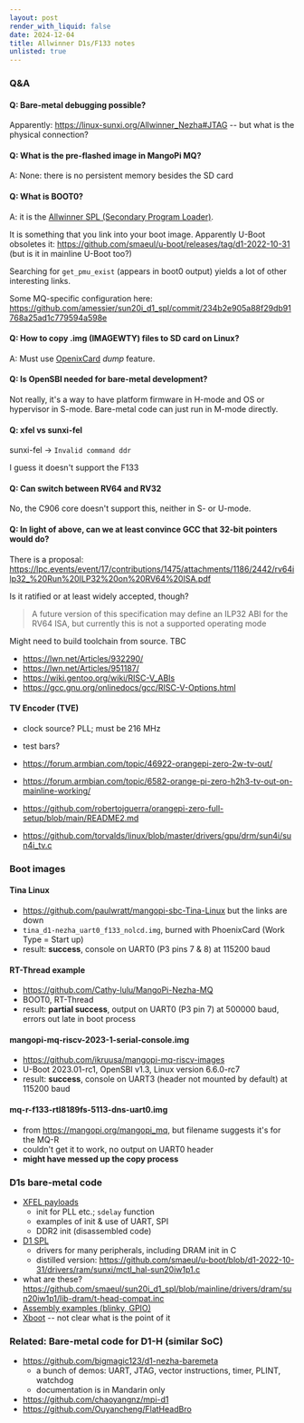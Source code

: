 ```yaml
---
layout: post
render_with_liquid: false
date: 2024-12-04
title: Allwinner D1s/F133 notes
unlisted: true
---
```


### Q&A

#### Q: Bare-metal debugging possible?

Apparently: <https://linux-sunxi.org/Allwinner_Nezha#JTAG> -- but what
is the physical connection?

#### Q: What is the pre-flashed image in MangoPi MQ?

A: None: there is no persistent memory besides the SD card

#### Q: What is BOOT0?

A: it is the [Allwinner SPL (Secondary Program
Loader)](https://github.com/smaeul/sun20i_d1_spl).

It is something that you link into your boot image. Apparently U-Boot
obsoletes it:
<https://github.com/smaeul/u-boot/releases/tag/d1-2022-10-31> (but is it
in mainline U-Boot too?)

Searching for `get_pmu_exist` (appears in boot0 output) yields a lot of
other interesting links.

Some MQ-specific configuration here:
<https://github.com/amessier/sun20i_d1_spl/commit/234b2e905a88f29db91768a25ad1c779594a598e>

#### Q: How to copy .img (IMAGEWTY) files to SD card on Linux?

A: Must use [OpenixCard](https://github.com/YuzukiTsuru/OpenixCard)
*dump* feature.

#### Q: Is OpenSBI needed for bare-metal development?

Not really, it's a way to have platform firmware in H-mode and OS or
hypervisor in S-mode. Bare-metal code can just run in M-mode directly.

#### Q: xfel vs sunxi-fel

sunxi-fel -\> `Invalid command ddr`

I guess it doesn't support the F133

#### Q: Can switch between RV64 and RV32

No, the C906 core doesn't support this, neither in S- or U-mode.

#### Q: In light of above, can we at least convince GCC that 32-bit pointers would do?

There is a proposal:
<https://lpc.events/event/17/contributions/1475/attachments/1186/2442/rv64ilp32_%20Run%20ILP32%20on%20RV64%20ISA.pdf>

Is it ratified or at least widely accepted, though?

> A future version of this specification may define an ILP32 ABI for the
> RV64 ISA, but currently this is not a supported operating mode

Might need to build toolchain from source. TBC

- <https://lwn.net/Articles/932290/>
- <https://lwn.net/Articles/951187/>
- <https://wiki.gentoo.org/wiki/RISC-V_ABIs>
- <https://gcc.gnu.org/onlinedocs/gcc/RISC-V-Options.html>

#### TV Encoder (TVE)

- clock source? PLL; must be 216 MHz

- test bars?

- <https://forum.armbian.com/topic/46922-orangepi-zero-2w-tv-out/>

- <https://forum.armbian.com/topic/6582-orange-pi-zero-h2h3-tv-out-on-mainline-working/>

- <https://github.com/robertojguerra/orangepi-zero-full-setup/blob/main/README2.md>

- <https://github.com/torvalds/linux/blob/master/drivers/gpu/drm/sun4i/sun4i_tv.c>

### Boot images

#### Tina Linux

- <https://github.com/paulwratt/mangopi-sbc-Tina-Linux> but the links
  are down
- `tina_d1-nezha_uart0_f133_nolcd.img`, burned with PhoenixCard (Work
  Type = Start up)
- result: **success**, console on UART0 (P3 pins 7 & 8) at 115200 baud

#### RT-Thread example

- <https://github.com/Cathy-lulu/MangoPi-Nezha-MQ>
- BOOT0, RT-Thread
- result: **partial success**, output on UART0 (P3 pin 7) at 500000
  baud, errors out late in boot process

#### mangopi-mq-riscv-2023-1-serial-console.img

- <https://github.com/ikruusa/mangopi-mq-riscv-images>
- U-Boot 2023.01-rc1, OpenSBI v1.3, Linux version 6.6.0-rc7
- result: **success**, console on UART3 (header not mounted by default)
  at 115200 baud

#### mq-r-f133-rtl8189fs-5113-dns-uart0.img

- from <https://mangopi.org/mangopi_mq>, but filename suggests it's for
  the MQ-R
- couldn't get it to work, no output on UART0 header
- **might have messed up the copy process**

### D1s bare-metal code

- [XFEL
  payloads](https://github.com/xboot/xfel/tree/master/payloads/d1_f133)
  - init for PLL etc.; `sdelay` function
  - examples of init & use of UART, SPI
  - DDR2 init (disassembled code)
- [D1 SPL](https://github.com/smaeul/sun20i_d1_spl)
  - drivers for many peripherals, including DRAM init in C
  - distilled version:
    <https://github.com/smaeul/u-boot/blob/d1-2022-10-31/drivers/ram/sunxi/mctl_hal-sun20iw1p1.c>
- what are these?
  <https://github.com/smaeul/sun20i_d1_spl/blob/mainline/drivers/dram/sun20iw1p1/lib-dram/t-head-compat.inc>
- [Assembly examples (blinky,
  GPIO)](https://steward-fu.github.io/website/mcu.htm#f133)
- [Xboot](https://steward-fu.github.io/website/mcu/f133/build_xboot.htm)
  -- not clear what is the point of it

### Related: Bare-metal code for D1-H (similar SoC)

- <https://github.com/bigmagic123/d1-nezha-baremeta>
  - a bunch of demos: UART, JTAG, vector instructions, timer, PLINT,
    watchdog
  - documentation is in Mandarin only
- <https://github.com/chaoyangnz/mpi-d1>
- <https://github.com/Ouyancheng/FlatHeadBro>
